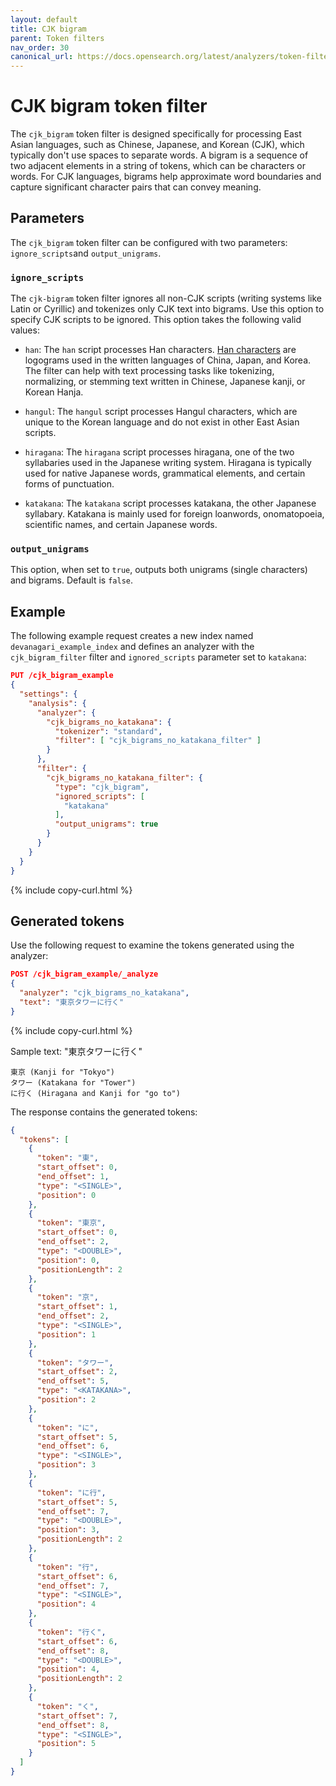 ```yaml
---
layout: default
title: CJK bigram
parent: Token filters
nav_order: 30
canonical_url: https://docs.opensearch.org/latest/analyzers/token-filters/cjk-bigram/
---
```


# CJK bigram token filter

The `cjk_bigram` token filter is designed specifically for processing East Asian languages, such as Chinese, Japanese, and Korean (CJK), which typically don't use spaces to separate words. A bigram is a sequence of two adjacent elements in a string of tokens, which can be characters or words. For CJK languages, bigrams help approximate word boundaries and capture significant character pairs that can convey meaning.


## Parameters

The `cjk_bigram` token filter can be configured with two parameters: `ignore_scripts`and `output_unigrams`.

### `ignore_scripts`

The `cjk-bigram` token filter ignores all non-CJK scripts (writing systems like Latin or Cyrillic) and tokenizes only CJK text into bigrams. Use this option to specify CJK scripts to be ignored. This option takes the following valid values:

- `han`: The `han` script processes Han characters. [Han characters](https://simple.wikipedia.org/wiki/Chinese_characters) are logograms used in the written languages of China, Japan, and Korea. The filter can help with text processing tasks like tokenizing, normalizing, or stemming text written in Chinese, Japanese kanji, or Korean Hanja.

- `hangul`: The `hangul` script processes Hangul characters, which are unique to the Korean language and do not exist in other East Asian scripts.

- `hiragana`: The `hiragana` script processes hiragana, one of the two syllabaries used in the Japanese writing system.
    Hiragana is typically used for native Japanese words, grammatical elements, and certain forms of punctuation.

- `katakana`: The `katakana` script processes katakana, the other Japanese syllabary.
    Katakana is mainly used for foreign loanwords, onomatopoeia, scientific names, and certain Japanese words.


### `output_unigrams`

This option, when set to `true`, outputs both unigrams (single characters) and bigrams. Default is `false`.

## Example

The following example request creates a new index named `devanagari_example_index` and defines an analyzer with the `cjk_bigram_filter` filter and `ignored_scripts` parameter set to `katakana`:

```json
PUT /cjk_bigram_example
{
  "settings": {
    "analysis": {
      "analyzer": {
        "cjk_bigrams_no_katakana": {
          "tokenizer": "standard",
          "filter": [ "cjk_bigrams_no_katakana_filter" ]
        }
      },
      "filter": {
        "cjk_bigrams_no_katakana_filter": {
          "type": "cjk_bigram",
          "ignored_scripts": [
            "katakana"
          ],
          "output_unigrams": true
        }
      }
    }
  }
}
```
{% include copy-curl.html %}

## Generated tokens

Use the following request to examine the tokens generated using the analyzer:

```json
POST /cjk_bigram_example/_analyze
{
  "analyzer": "cjk_bigrams_no_katakana",
  "text": "東京タワーに行く"
}
```
{% include copy-curl.html %}

Sample text: "東京タワーに行く"

    東京 (Kanji for "Tokyo")
    タワー (Katakana for "Tower")
    に行く (Hiragana and Kanji for "go to")

The response contains the generated tokens:

```json
{
  "tokens": [
    {
      "token": "東",
      "start_offset": 0,
      "end_offset": 1,
      "type": "<SINGLE>",
      "position": 0
    },
    {
      "token": "東京",
      "start_offset": 0,
      "end_offset": 2,
      "type": "<DOUBLE>",
      "position": 0,
      "positionLength": 2
    },
    {
      "token": "京",
      "start_offset": 1,
      "end_offset": 2,
      "type": "<SINGLE>",
      "position": 1
    },
    {
      "token": "タワー",
      "start_offset": 2,
      "end_offset": 5,
      "type": "<KATAKANA>",
      "position": 2
    },
    {
      "token": "に",
      "start_offset": 5,
      "end_offset": 6,
      "type": "<SINGLE>",
      "position": 3
    },
    {
      "token": "に行",
      "start_offset": 5,
      "end_offset": 7,
      "type": "<DOUBLE>",
      "position": 3,
      "positionLength": 2
    },
    {
      "token": "行",
      "start_offset": 6,
      "end_offset": 7,
      "type": "<SINGLE>",
      "position": 4
    },
    {
      "token": "行く",
      "start_offset": 6,
      "end_offset": 8,
      "type": "<DOUBLE>",
      "position": 4,
      "positionLength": 2
    },
    {
      "token": "く",
      "start_offset": 7,
      "end_offset": 8,
      "type": "<SINGLE>",
      "position": 5
    }
  ]
}
```


